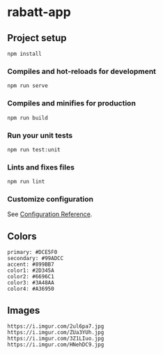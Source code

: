 # rabatt-app

## Project setup
```
npm install
```

### Compiles and hot-reloads for development
```
npm run serve
```

### Compiles and minifies for production
```
npm run build
```

### Run your unit tests
```
npm run test:unit
```

### Lints and fixes files
```
npm run lint
```

### Customize configuration
See [Configuration Reference](https://cli.vuejs.org/config/).


## Colors
```
primary: #DCE5F0
secondary: #99ADCC
accent: #899BB7
color1: #2D345A
color2: #6696C1
color3: #3A48AA
color4: #A36950
```

## Images
```
https://i.imgur.com/2ul6pa7.jpg
https://i.imgur.com/ZUa3YUh.jpg
https://i.imgur.com/3Z1LIuo.jpg
https://i.imgur.com/HNehDC9.jpg
```